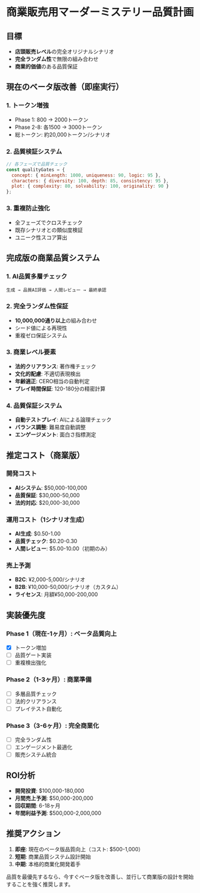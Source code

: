 # 商業販売用マーダーミステリー品質計画

## 目標
- **店頭販売レベル**の完全オリジナルシナリオ
- **完全ランダム性**で無限の組み合わせ
- **商業的価値**のある品質保証

## 現在のベータ版改善（即座実行）

### 1. トークン増強
- Phase 1: 800 → 2000トークン
- Phase 2-8: 各1500 → 3000トークン
- 総トークン: 約20,000トークン/シナリオ

### 2. 品質検証システム
```javascript
// 各フェーズで品質チェック
const qualityGates = {
  concept: { minLength: 1000, uniqueness: 90, logic: 95 },
  characters: { diversity: 100, depth: 85, consistency: 95 },
  plot: { complexity: 80, solvability: 100, originality: 90 }
};
```

### 3. 重複防止強化
- 全フェーズでクロスチェック
- 既存シナリオとの類似度検証
- ユニーク性スコア算出

## 完成版の商業品質システム

### 1. AI品質多層チェック
```
生成 → 品質AI評価 → 人間レビュー → 最終承認
```

### 2. 完全ランダム性保証
- **10,000,000通り以上**の組み合わせ
- シード値による再現性
- 重複ゼロ保証システム

### 3. 商業レベル要素
- **法的クリアランス**: 著作権チェック
- **文化的配慮**: 不適切表現検出
- **年齢適正**: CERO相当の自動判定
- **プレイ時間保証**: 120-180分の精密計算

### 4. 品質保証システム
- **自動テストプレイ**: AIによる論理チェック
- **バランス調整**: 難易度自動調整
- **エンゲージメント**: 面白さ指標測定

## 推定コスト（商業版）

### 開発コスト
- **AIシステム**: $50,000-100,000
- **品質保証**: $30,000-50,000
- **法的対応**: $20,000-30,000

### 運用コスト（1シナリオ生成）
- **AI生成**: $0.50-1.00
- **品質チェック**: $0.20-0.30
- **人間レビュー**: $5.00-10.00（初期のみ）

### 売上予測
- **B2C**: ¥2,000-5,000/シナリオ
- **B2B**: ¥10,000-50,000/シナリオ（カスタム）
- **ライセンス**: 月額¥50,000-200,000

## 実装優先度

### Phase 1（現在-1ヶ月）: ベータ品質向上
- [x] トークン増加
- [ ] 品質ゲート実装
- [ ] 重複検出強化

### Phase 2（1-3ヶ月）: 商業準備
- [ ] 多層品質チェック
- [ ] 法的クリアランス
- [ ] プレイテスト自動化

### Phase 3（3-6ヶ月）: 完全商業化
- [ ] 完全ランダム性
- [ ] エンゲージメント最適化
- [ ] 販売システム統合

## ROI分析
- **開発投資**: $100,000-180,000
- **月間売上予測**: $50,000-200,000
- **回収期間**: 6-18ヶ月
- **年間利益予測**: $500,000-2,000,000

## 推奨アクション

1. **即座**: 現在のベータ版品質向上（コスト: $500-1,000）
2. **短期**: 商業品質システム設計開始
3. **中期**: 本格的商業化開発着手

品質を最優先するなら、今すぐベータ版を改善し、並行して商業版の設計を開始することを強く推奨します。